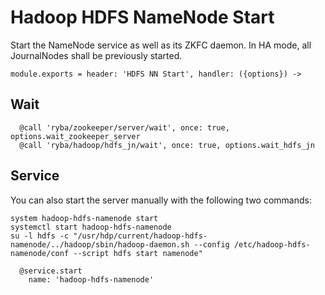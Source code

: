 
# Hadoop HDFS NameNode Start

Start the NameNode service as well as its ZKFC daemon. In HA mode, all
JournalNodes shall be previously started.

    module.exports = header: 'HDFS NN Start', handler: ({options}) ->

## Wait

      @call 'ryba/zookeeper/server/wait', once: true, options.wait_zookeeper_server
      @call 'ryba/hadoop/hdfs_jn/wait', once: true, options.wait_hdfs_jn

## Service

You can also start the server manually with the following two commands:

```
system hadoop-hdfs-namenode start
systemctl start hadoop-hdfs-namenode
su -l hdfs -c "/usr/hdp/current/hadoop-hdfs-namenode/../hadoop/sbin/hadoop-daemon.sh --config /etc/hadoop-hdfs-namenode/conf --script hdfs start namenode"
```

      @service.start
        name: 'hadoop-hdfs-namenode'
